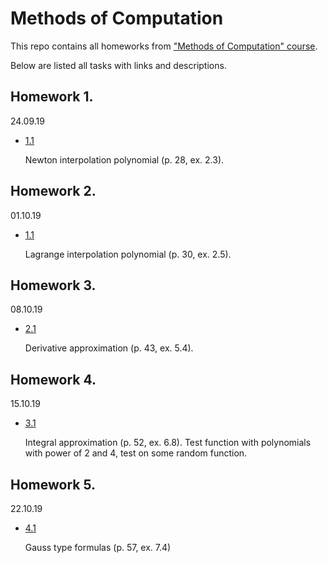 # Methods of Computation

This repo contains all homeworks from ["Methods of Computation" course](https://github.com/SmirnovAlexander/MethodsOfComputations/tree/master/materials).

Below are listed all tasks with links and descriptions.

## Homework 1. 
24.09.19

- [1.1]()

   Newton interpolation polynomial (p. 28, ex. 2.3).
   
## Homework 2. 
01.10.19

- [1.1]()

   Lagrange interpolation polynomial (p. 30, ex. 2.5).   

## Homework 3. 
08.10.19

 - [2.1]()
 
   Derivative approximation (p. 43, ex. 5.4).  

## Homework 4. 
15.10.19

 - [3.1]()
   
   Integral approximation (p. 52, ex. 6.8). Test function with polynomials with power of 2 and 4, test on some random function.
   
## Homework 5. 
22.10.19

 - [4.1]()   

   Gauss type formulas (p. 57, ex. 7.4)
